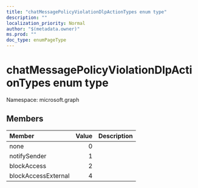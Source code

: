 ```yaml
---
title: "chatMessagePolicyViolationDlpActionTypes enum type"
description: ""
localization_priority: Normal
author: "$(metadata.owner)"
ms.prod: ""
doc_type: enumPageType
---
```


# chatMessagePolicyViolationDlpActionTypes enum type

Namespace: microsoft.graph

## Members

| Member              | Value | Description |
| :------------------ | ----: | :---------- |
| none                | 0     |             |
| notifySender        | 1     |             |
| blockAccess         | 2     |             |
| blockAccessExternal | 4     |             |
